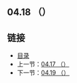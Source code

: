 ## 04.18 （）


## 链接
* [目录](https://github.com/gnefiy/go-zh/blob/master/tour/directory.md)
* 上一节：[04.17 （）](https://github.com/gnefiy/go-zh/blob/master/tour/04.17.md)
* 下一节：[04.19 （）](https://github.com/gnefiy/go-zh/blob/master/tour/04.19.md)
